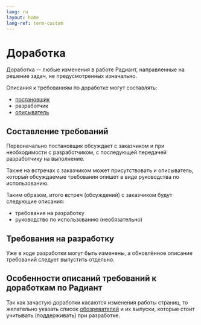 ```yaml
---
lang: ru
layout: home
lang-ref: term-custom
---
```


# Доработка

Доработка -- любые изменения в работе Радиант, направленные на решение задач, не
предусмотренных изначально.

Описания к требованиям по доработке могут составлять:

- [постановщик](/ru/term/analyst)
- разработчик
- [описыватель](/ru/term/writer)

## Составление требований

Первоначально постановщик обсуждает с заказчиком и при необходимости с
разработчиком, с последующей передачей разработчику на выполнение.

Также на встречах с заказчиком может присутствовать и описыватель, который
обсуждаемые требования опишет в виде руководства по использованию.

Таким образом, итого встреч (обсуждений) с заказчиком будут следующие описания:

- требования на разработку
- руководство по использованию (необязательно)

## Требования на разработку

Уже в ходе разработки могут быть изменены, а обновлённое описание требований
следует выпустить отдельно.

## Особенности описаний требований к доработкам по Радиант

Так как зачастую доработки касаются изменения работы страниц, то желательно
указать список [обозревателей](/ru/term/browser) и их выпуски, которые стоит
учитывать (поддерживать) при разработке.
